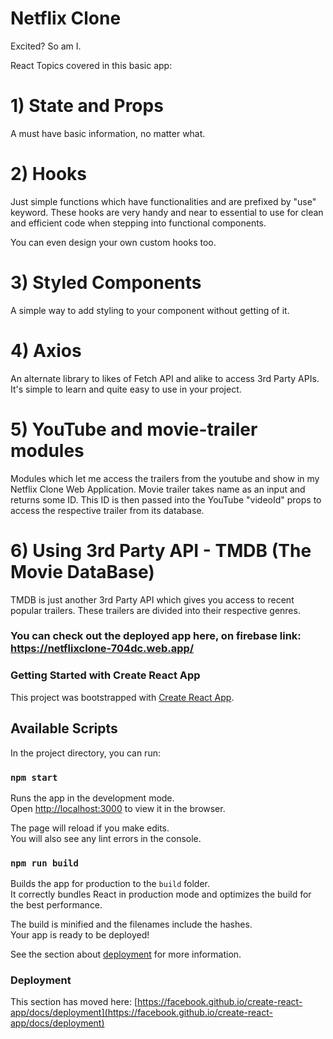 # Netflix Clone

Excited? So am I.

React Topics covered in this basic app:

# 1) State and Props
A must have basic information, no matter what.

# 2) Hooks
Just simple functions which have functionalities and are prefixed by "use" keyword. These hooks are very handy and near to essential to use for clean and efficient code when stepping into functional components.

You can even design your own custom hooks too. 

# 3) Styled Components
A simple way to add styling to your component without getting of it. 

# 4) Axios
An alternate library to likes of Fetch API and alike to access 3rd Party APIs. It's simple to learn and quite easy to use in your project.

# 5) YouTube and movie-trailer modules
Modules which let me access the trailers from the youtube and show in my Netflix Clone Web Application. Movie trailer takes name as an input and returns some ID. 
This ID is then passed into the YouTube "videoId" props to access the respective trailer from its database.

# 6) Using 3rd Party API - TMDB (The Movie DataBase)
TMDB is just another 3rd Party API which gives you access to recent popular trailers. These trailers are divided into their respective genres. 

### You can check out the deployed app here, on firebase link: https://netflixclone-704dc.web.app/


### Getting Started with Create React App

This project was bootstrapped with [Create React App](https://github.com/facebook/create-react-app).

## Available Scripts

In the project directory, you can run:

### `npm start`

Runs the app in the development mode.\
Open [http://localhost:3000](http://localhost:3000) to view it in the browser.

The page will reload if you make edits.\
You will also see any lint errors in the console.

### `npm run build`

Builds the app for production to the `build` folder.\
It correctly bundles React in production mode and optimizes the build for the best performance.

The build is minified and the filenames include the hashes.\
Your app is ready to be deployed!

See the section about [deployment](https://facebook.github.io/create-react-app/docs/deployment) for more information.


### Deployment

This section has moved here: [https://facebook.github.io/create-react-app/docs/deployment](https://facebook.github.io/create-react-app/docs/deployment)
